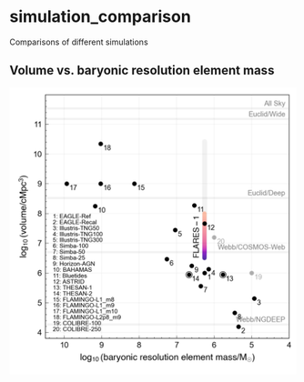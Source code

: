 # simulation_comparison
Comparisons of different simulations


## Volume vs. baryonic resolution element mass

![image](plots/figs/baryonic_volume.png)